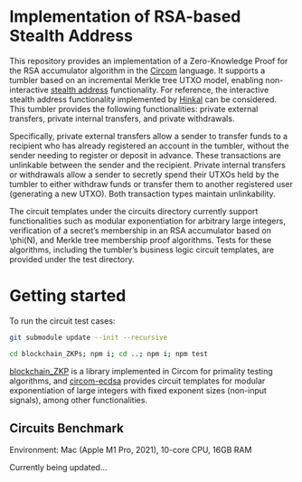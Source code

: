 # Implementation of RSA-based Stealth Address

This repository provides an implementation of a Zero-Knowledge Proof for the RSA accumulator algorithm in the [Circom](https://docs.circom.io) language. It supports a tumbler based on an incremental Merkle tree UTXO model, enabling non-interactive [stealth address](https://hinkal-team.gitbook.io/hinkal/hinkal/setup/keys-and-shielded-addresses) functionality. For reference, the interactive stealth address functionality implemented by [Hinkal](https://hinkal-team.gitbook.io/hinkal) can be considered. This tumbler provides the following functionalities: private external transfers, private internal transfers, and private withdrawals.

Specifically, private external transfers allow a sender to transfer funds to a recipient who has already registered an account in the tumbler, without the sender needing to register or deposit in advance. These transactions are unlinkable between the sender and the recipient. Private internal transfers or withdrawals allow a sender to secretly spend their UTXOs held by the tumbler to either withdraw funds or transfer them to another registered user (generating a new UTXO). Both transaction types maintain unlinkability.

The circuit templates under the circuits directory currently support functionalities such as modular exponentiation for arbitrary large integers, verification of a secret’s membership in an RSA accumulator based on \phi(N), and Merkle tree membership proof algorithms. Tests for these algorithms, including the tumbler’s business logic circuit templates, are provided under the test directory.

# Getting started

To run the circuit test cases:

```sh
git submodule update --init --recursive
```
```sh
cd blockchain_ZKPs; npm i; cd ..; npm i; npm test
```

[blockchain_ZKP]((https://github.com/badblood8/blockchain_ZKPs)) is a library implemented in Circom for primality testing algorithms, and [circom-ecdsa](https://github.com/0xPARC/circom-ecdsa) provides circuit templates for modular exponentiation of large integers with fixed exponent sizes (non-input signals), among other functionalities.

## Circuits Benchmark

Environment: Mac (Apple M1 Pro, 2021), 10-core CPU, 16GB RAM

Currently being updated…

